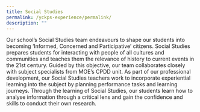 ```yaml
---
title: Social Studies
permalink: /yckps-experience/permalink/
description: ""
---
```

Our school’s Social Studies team endeavours to shape our students into becoming ‘Informed, Concerned and Participative’ citizens. Social Studies prepares students for interacting with people of all cultures and communities and teaches them the relevance of history to current events in the 21st century. Guided by this objective, our team collaborates closely with subject specialists from MOE’s CPDD unit. As part of our professional development, our Social Studies teachers work to incorporate experiential learning into the subject by planning performance tasks and learning journeys. Through the learning of Social Studies, our students learn how to analyse information through a critical lens and gain the confidence and skills to conduct their own research.